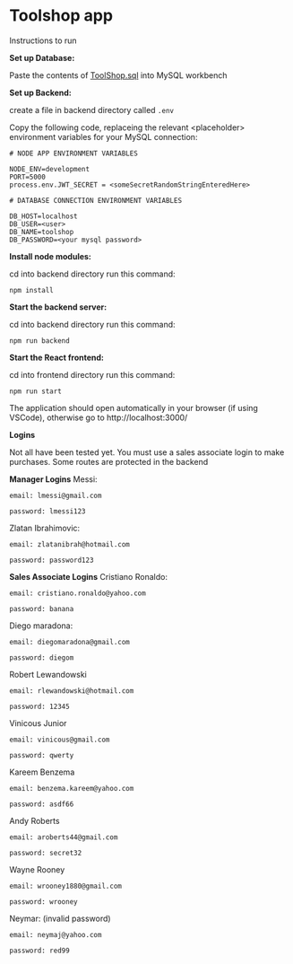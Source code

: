 # Toolshop app

Instructions to run

**Set up Database:**

Paste the contents of [ToolShop.sql](database/ToolShop.sql) into MySQL workbench

**Set up Backend:**

create a file in backend directory called `.env`

Copy the following code, replaceing the relevant \<placeholder> environment variables for your MySQL connection:

```
# NODE APP ENVIRONMENT VARIABLES

NODE_ENV=development
PORT=5000
process.env.JWT_SECRET = <someSecretRandomStringEnteredHere>

# DATABASE CONNECTION ENVIRONMENT VARIABLES

DB_HOST=localhost
DB_USER=<user>
DB_NAME=toolshop
DB_PASSWORD=<your mysql password>

```

**Install node modules:**

cd into backend directory run this command:

`npm install`

**Start the backend server:**

cd into backend directory run this command:

`npm run backend`

**Start the React frontend:**

cd into frontend directory run this command:

`npm run start`

The application should open automatically in your browser (if using VSCode), otherwise go to http://localhost:3000/

**Logins**

Not all have been tested yet. You must use a sales associate login to make purchases. Some routes are protected in the backend

**Manager Logins**
Messi:

`email: lmessi@gmail.com`

`password: lmessi123`

Zlatan Ibrahimovic:

`email: zlatanibrah@hotmail.com`

`password: password123`

**Sales Associate Logins**
Cristiano Ronaldo:

`email: cristiano.ronaldo@yahoo.com`

`password: banana`

Diego maradona:

`email: diegomaradona@gmail.com`

`password: diegom`

Robert Lewandowski

`email: rlewandowski@hotmail.com`

`password: 12345`

Vinicous Junior

`email: vinicous@gmail.com`

`password: qwerty`

Kareem Benzema

`email: benzema.kareem@yahoo.com`

`password: asdf66`

Andy Roberts

`email: aroberts44@gmail.com`

`password: secret32`

Wayne Rooney

`email: wrooney1880@gmail.com`

`password: wrooney`

Neymar: (invalid password)

`email: neymaj@yahoo.com`

`password: red99`
